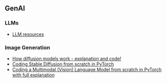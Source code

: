 ## GenAI
### LLMs
- [LLM resources](https://github.com/TheCuriousCurator/Awesome-Applied-Science-Career/blob/main/LLM_journey.md)
  
### Image Generation
- [How diffusion models work - explanation and code!](https://www.youtube.com/watch?v=I1sPXkm2NH4)
- [Coding Stable Diffusion from scratch in PyTorch](https://www.youtube.com/watch?v=ZBKpAp_6TGI)
- [Coding a Multimodal (Vision) Language Model from scratch in PyTorch with full explanation](https://www.youtube.com/watch?v=vAmKB7iPkWw)
